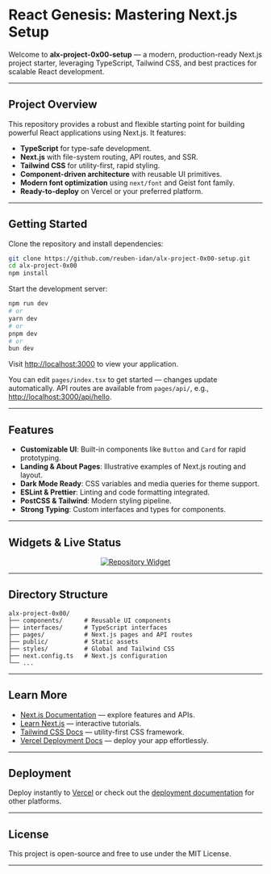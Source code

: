 # React Genesis: Mastering Next.js Setup

Welcome to **alx-project-0x00-setup** — a modern, production-ready Next.js project starter, leveraging TypeScript, Tailwind CSS, and best practices for scalable React development.

---

## Project Overview

This repository provides a robust and flexible starting point for building powerful React applications using Next.js. It features:

- **TypeScript** for type-safe development.
- **Next.js** with file-system routing, API routes, and SSR.
- **Tailwind CSS** for utility-first, rapid styling.
- **Component-driven architecture** with reusable UI primitives.
- **Modern font optimization** using `next/font` and Geist font family.
- **Ready-to-deploy** on Vercel or your preferred platform.

---

## Getting Started

Clone the repository and install dependencies:

```bash
git clone https://github.com/reuben-idan/alx-project-0x00-setup.git
cd alx-project-0x00
npm install
```

Start the development server:

```bash
npm run dev
# or
yarn dev
# or
pnpm dev
# or
bun dev
```

Visit [http://localhost:3000](http://localhost:3000) to view your application.

You can edit `pages/index.tsx` to get started — changes update automatically. API routes are available from `pages/api/`, e.g., [http://localhost:3000/api/hello](http://localhost:3000/api/hello).

---

## Features

- **Customizable UI**: Built-in components like `Button` and `Card` for rapid prototyping.
- **Landing & About Pages**: Illustrative examples of Next.js routing and layout.
- **Dark Mode Ready**: CSS variables and media queries for theme support.
- **ESLint & Prettier**: Linting and code formatting integrated.
- **PostCSS & Tailwind**: Modern styling pipeline.
- **Strong Typing**: Custom interfaces and types for components.

---

## Widgets & Live Status

<div align="center">

<!-- GitHub Stats Widget -->
<a href="https://github.com/reuben-idan/alx-project-0x00-setup">
  <img src="https://github-readme-stats.vercel.app/api/pin/?username=reuben-idan&repo=alx-project-0x00-setup&theme=default" alt="Repository Widget" />
</a>

<!-- Vercel Deploy Status (if applicable) -->
<!--
<a href="https://vercel.com/?utm_source=github&utm_medium=readme&utm_campaign=alx-project-0x00-setup">
  <img src="https://vercel.com/api/deployments?app=alx-project-0x00-setup" alt="Vercel Deploy Status" />
</a>
-->

</div>

---

## Directory Structure

```
alx-project-0x00/
├── components/      # Reusable UI components
├── interfaces/      # TypeScript interfaces
├── pages/           # Next.js pages and API routes
├── public/          # Static assets
├── styles/          # Global and Tailwind CSS
├── next.config.ts   # Next.js configuration
└── ...
```

---

## Learn More

- [Next.js Documentation](https://nextjs.org/docs) — explore features and APIs.
- [Learn Next.js](https://nextjs.org/learn-pages-router) — interactive tutorials.
- [Tailwind CSS Docs](https://tailwindcss.com/docs/) — utility-first CSS framework.
- [Vercel Deployment Docs](https://nextjs.org/docs/pages/building-your-application/deploying) — deploy your app effortlessly.

---

## Deployment

Deploy instantly to [Vercel](https://vercel.com/new?utm_medium=default-template&filter=next.js&utm_source=create-next-app&utm_campaign=create-next-app-readme) or check out the [deployment documentation](https://nextjs.org/docs/pages/building-your-application/deploying) for other platforms.

---

## License

This project is open-source and free to use under the MIT License.

---
